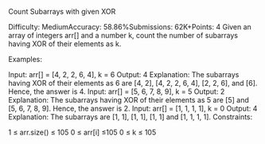 Count Subarrays with given XOR

Difficulty: MediumAccuracy: 58.86%Submissions: 62K+Points: 4
Given an array of integers arr[] and a number k, count the number of subarrays having XOR of their elements as k.

Examples: 

Input: arr[] = [4, 2, 2, 6, 4], k = 6
Output: 4
Explanation: The subarrays having XOR of their elements as 6 are [4, 2], [4, 2, 2, 6, 4], [2, 2, 6], and [6]. Hence, the answer is 4.
Input: arr[] = [5, 6, 7, 8, 9], k = 5
Output: 2
Explanation: The subarrays having XOR of their elements as 5 are [5] and [5, 6, 7, 8, 9]. Hence, the answer is 2.
Input: arr[] = [1, 1, 1, 1], k = 0
Output: 4
Explanation: The subarrays are [1, 1], [1, 1], [1, 1] and [1, 1, 1, 1].
Constraints:

1 ≤ arr.size() ≤ 105
0 ≤ arr[i] ≤105
0 ≤ k ≤ 105
